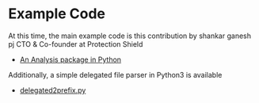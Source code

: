 # Example Code

At this time, the main example code is this contribution by shankar ganesh pj CTO & Co-founder at Protection Shield

 * [An Analysis package in Python](Analyze/README.md)

Additionally, a simple delegated file parser in Python3 is available

 * [delegated2prefix.py](delegated2prefix/README.md)

   

